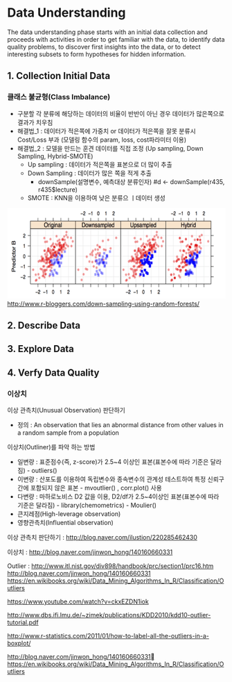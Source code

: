 # Data Understanding
The data understanding phase starts with an initial data collection and proceeds with activities in order to get familiar with the data, to identify data quality problems, to discover first insights into the data, or to detect interesting subsets to form hypotheses for hidden information.


## 1. Collection Initial Data 

### 클래스 불균형(Class Imbalance)
* 구분할 각 분류에 해당하는 데이터의 비율이 반반이 아닌 경우 데이터가 많은쪽으로 결과가 치우침 
* 해결법_1 : 데이터가 적은쪽에 가중치 or 데이터가 적은쪽을 잘못 분류시 Cost/Loss 부과 (모델링 함수의 param, loss, cost파라미터 이용)
* 해결법_2 : 모델을 만드는 훈견 데이터를 직접 조정 (Up sampling, Down Sampling, Hybrid-SMOTE) 
    * Up sampling : 데이터가 적은쪽을 표본으로 더 많이 추출 
    * Down Sampling : 데이터가 많은 쪽을 적게 추출 
        * downSample(설명변수, 예측대상 분류인자) #d <- downSample(r435, r435$lecture)
    * SMOTE : KNN을 이용하여 낮은 분류으 ㅣ데이터 생성  

![](/assets/sampling.png)
http://www.r-bloggers.com/down-sampling-using-random-forests/


## 2. Describe Data



## 3. Explore Data


## 4. Verfy Data Quality 

### 이상치 
이상 관측치(Unusual Observation) 판단하기 
* 정의 : An observation that lies an abnormal distance from other values in a random sample from a population

이상치(Outliner)를 파악 하는 방법 
* 일변량 : 표준점수(즉, z-score)가 2.5~4 이상인 표본(표본수에 따라 기준은 달라짐) - outliers()
* 이변량 : 산포도를 이용하여 독립변수와 종속변수의 관계성 테스트하여 특정 신뢰구간에 포함되지 않은 표본 - mvoutlier() , corr.plot() 사용 
* 다변량 : 마하로노비스 D2 값을 이용, D2/df가 2.5~4이상인 표본(표본수에 따라 기준은 달라짐) - library(chemometrics) - Moulier() 
* 큰지레점(High-leverage observation)
* 영향관측치(Influential observation)


이상 관측치 판단하기 : http://blog.naver.com/ilustion/220285462430

이상치 : http://blog.naver.com/jinwon_hong/140160660331

Outlier : http://www.itl.nist.gov/div898/handbook/prc/section1/prc16.htm
http://blog.naver.com/jinwon_hong/140160660331
https://en.wikibooks.org/wiki/Data_Mining_Algorithms_In_R/Classification/Outliers

https://www.youtube.com/watch?v=ckxEZDN1iok

http://www.dbs.ifi.lmu.de/~zimek/publications/KDD2010/kdd10-outlier-tutorial.pdf

http://www.r-statistics.com/2011/01/how-to-label-all-the-outliers-in-a-boxplot/

http://blog.naver.com/jinwon_hong/140160660331
https://en.wikibooks.org/wiki/Data_Mining_Algorithms_In_R/Classification/Outliers


